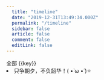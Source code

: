 ```yaml
---
  title: "timeline"
  date: "2019-12-31T13:49:34.000Z"
  permalink: "/timeline"
  sidebar: false
  article: false
  comment: false
  editLink: false
---
```


<div class="tags">
  <span :class="{active: currentTag === '全部'}" :style="randomBgcolor()" @click="toggleTag('全部')">全部</span>
  <span
    :class="{active: currentTag === key}"
    v-for="(item, key) of getPages.tagGroup"
    :style="randomBgcolor()"
    @click="toggleTag(key)"
    :key="key"
  >
    {{key}}
  </span>
</div>

<div class="timeline-wrapper">
  <transition-group tag="ul">
    <li class="desc" key="0">只争朝夕，不负韶华！( •̀ ω •́ )✧</li>
    <template v-for="yearItem in tagPages()">
      <li :key="yearItem.year">
        <h3 class="year">{{yearItem.year}}</h3>
        <div class="year-wrapper">
            <transition-group tag="span">
              <router-link :to="item.path" v-for="item in yearItem.pageList" :key="item.path.slice(-6)">
                <span class="date">{{item.formatDay}}</span>
                <span class="title">{{item.title}}</span>
              </router-link>
           </transition-group>
        </div>
      </li>
    </template>
  </transition-group>
</div>

<script>
import { getPagesList } from '../.vuepress/theme/util/getArticleDate'

export default {
  data() {
    return {
      currentTag: "全部",
      posts: [],
    }
  },

  mounted() {
    this.posts = this.$site.pages
    document.body.style="overflow-y: scroll;" // 解决切换tag页面高度不满屏出现跳动的问题
  },

  computed: {
    getPages() {
      return getPagesList(this.posts)
    }
  },

  methods: {
    // 根据标签获取数据
    tagPages() {
      if (this.currentTag === "全部") {
        return this.getPages.allPage
      } else {
        return this.getPages.tagGroup[this.currentTag]
      }
    },
    // 切换标签
    toggleTag(tag) {
      this.currentTag = tag
    },

    // 随机背景色
    randomBgcolor() {
      const bgcs = [
        '#11a8cd',
        '#F8B26A',
        '#67CC86',
        '#E15B64',
        '#F47E60',
        '#849B87'
      ]
      return { background: `${bgcs[Math.floor(Math.random() * bgcs.length)]}`}
    },

  }
}
</script>

<style scoped lang="stylus" rel="stylesheet/stylus">

.tags
  margin 30px 0
  span
    vertical-align: middle;
    margin: 4px 4px 10px;
    padding: 5px 8px;
    display: inline-block;
    cursor: pointer;
    border-radius: .25rem;
    background: #E15B64;
    color: #fff;
    line-height: 13px;
    font-size: 13px;
    transition: all .5s;
    opacity: 0.9;
    box-shadow: 2px 2px 5px #ccc;
    &.active
      transform: scale(1.2);
      opacity: 1;
    &:not(.active):hover
      transform: scale(1.05); 


.v-enter{
  opacity: 0;
  transform: translateX(30px);
}
.v-leave{
  opacity: 0;
}


ul
  list-style: none;
.timeline-wrapper ul
  box-sizing: border-box;
  margin: 4rem auto;
  position: relative;
  &:after
    content: " ";
    position: absolute;
    top: 14px;
    left: 0;
    z-index: -1;
    margin-left: -2px;
    width: 4px;
    height: 100%;
    background: #EAECEF; 
  >li
    transition: transform 0.25s ease-in-out 0.08s;
    margin-bottom: 50px;
  .year
    margin: 0;
    font-weight: 700;
    font-size: 26px;
  .desc,.year
    position: relative;
  .desc:before,.year:before
    content: " ";
    position: absolute;
    z-index: 2;
    left: -20px;
    top: 50%;
    margin-left: -4px;
    margin-top: -4px;
    width: 8px;
    height: 8px;
    background: #fff;
    border: 1px solid #EAECEF;
    border-radius: 50%;
  .year-wrapper
    padding-left: 0!important;
    a
      display: flex;
      padding: 30px 0 10px;
      list-style: none;
      border-bottom: 1px dashed #EAECEF;
      position: relative;
      color: #666;
      transition: all .25s;
      .date
        width: 40px;
        line-height: 30px;
        font-size: 13px;
        margin-right: 5px;
        color: #999;
        &:before
          content: " ";
          position: absolute;
          left: -19px;
          top: 41px;
          width: 6px;
          height: 6px;
          margin-left: -4px;
          background: #fff;
          border-radius: 50%;
          border: 1px solid #EAECEF;
          z-index: 2;
      &:hover
        text-decoration:none
        color: $accentColor
        .date
          color: $accentColor
        .date:before
          background: $accentColor
  
</style>
